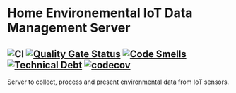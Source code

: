 # Home Environemental IoT Data Management Server

![CI](https://github.com/Oberacda/server_env_iot/workflows/CI/badge.svg)
[![Quality Gate Status](https://sonarcloud.io/api/project_badges/measure?project=Oberacda_server_env_iot&metric=alert_status)](https://sonarcloud.io/dashboard?id=Oberacda_server_env_iot)
[![Code Smells](https://sonarcloud.io/api/project_badges/measure?project=Oberacda_server_env_iot&metric=code_smells)](https://sonarcloud.io/dashboard?id=Oberacda_server_env_iot)
[![Technical Debt](https://sonarcloud.io/api/project_badges/measure?project=Oberacda_server_env_iot&metric=sqale_index)](https://sonarcloud.io/dashboard?id=Oberacda_server_env_iot)
[![codecov](https://codecov.io/gh/Oberacda/server_env_iot/branch/master/graph/badge.svg)](https://codecov.io/gh/Oberacda/server_env_iot)
---
Server to collect, process and present environmental data from IoT sensors.
